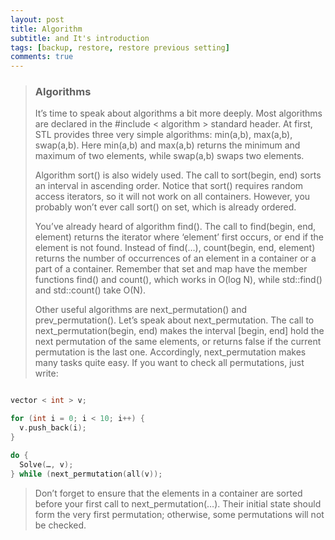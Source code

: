 ```yaml
---
layout: post
title: Algorithm
subtitle: and It's introduction
tags: [backup, restore, restore previous setting]
comments: true
---
```


> ### Algorithms
>
> It’s time to speak about algorithms a bit more deeply. Most algorithms are declared in the #include < algorithm > standard header. At first, STL provides three very simple algorithms: min(a,b), max(a,b), swap(a,b). Here min(a,b) and max(a,b) returns the minimum and maximum of two elements, while swap(a,b) swaps two elements.
>
> Algorithm sort() is also widely used. The call to sort(begin, end) sorts an interval in ascending order. Notice that sort() requires random access iterators, so it will not work on all containers. However, you probably won’t ever call sort() on set, which is already ordered.
>
> You’ve already heard of algorithm find(). The call to find(begin, end, element) returns the iterator where ‘element’ first occurs, or end if the element is not found. Instead of find(…), count(begin, end, element) returns the number of occurrences of an element in a container or a part of a container. Remember that set and map have the member functions find() and count(), which works in O(log N), while std::find() and std::count() take O(N).
>
> Other useful algorithms are next_permutation() and prev_permutation(). Let’s speak about next_permutation. The call to next_permutation(begin, end) makes the interval \[begin, end\] hold the next permutation of the same elements, or returns false if the current permutation is the last one. Accordingly, next_permutation makes many tasks quite easy. If you want to check all permutations, just write:

```C++

vector < int > v;

for (int i = 0; i < 10; i++) {
  v.push_back(i);
}

do {
  Solve(…, v);
} while (next_permutation(all(v));
```

> Don’t forget to ensure that the elements in a container are sorted before your first call to next_permutation(…). Their initial state should form the very first permutation; otherwise, some permutations will not be checked.
